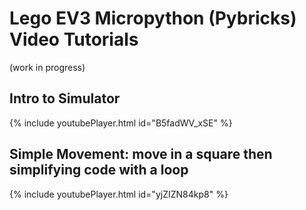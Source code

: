 # Lego EV3 Micropython (Pybricks) Video Tutorials
(work in progress)

## Intro to Simulator 

{% include youtubePlayer.html id="B5fadWV_xSE" %}

## Simple Movement: move in a square then simplifying code with a loop

{% include youtubePlayer.html id="yjZIZN84kp8" %}
 
